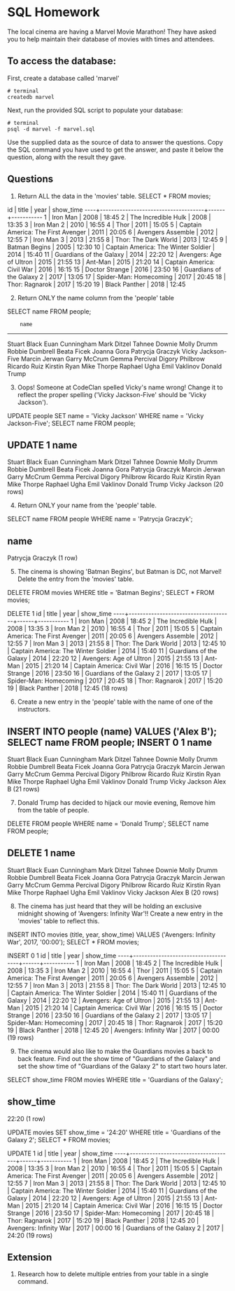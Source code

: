 # SQL Homework

The local cinema are having a Marvel Movie Marathon! They have asked you to help maintain their database of movies with times and attendees.

## To access the database:

First, create a database called 'marvel'

```
# terminal
createdb marvel
```

Next, run the provided SQL script to populate your database:

```
# terminal
psql -d marvel -f marvel.sql
```

Use the supplied data as the source of data to answer the questions. Copy the SQL command you have used to get the answer, and paste it below the question, along with the result they gave.

## Questions

1.  Return ALL the data in the 'movies' table.
SELECT * FROM movies;

 id |                title                | year | show_time 
----+-------------------------------------+------+-----------
  1 | Iron Man                            | 2008 | 18:45
  2 | The Incredible Hulk                 | 2008 | 13:35
  3 | Iron Man 2                          | 2010 | 16:55
  4 | Thor                                | 2011 | 15:05
  5 | Captain America: The First Avenger  | 2011 | 20:05
  6 | Avengers Assemble                   | 2012 | 12:55
  7 | Iron Man 3                          | 2013 | 21:55
  8 | Thor: The Dark World                | 2013 | 12:45
  9 | Batman Begins                       | 2005 | 12:30
 10 | Captain America: The Winter Soldier | 2014 | 15:40
 11 | Guardians of the Galaxy             | 2014 | 22:20
 12 | Avengers: Age of Ultron             | 2015 | 21:55
 13 | Ant-Man                             | 2015 | 21:20
 14 | Captain America: Civil War          | 2016 | 16:15
 15 | Doctor Strange                      | 2016 | 23:50
 16 | Guardians of the Galaxy 2           | 2017 | 13:05
 17 | Spider-Man: Homecoming              | 2017 | 20:45
 18 | Thor: Ragnarok                      | 2017 | 15:20
 19 | Black Panther                       | 2018 | 12:45


2.  Return ONLY the name column from the 'people' table

SELECT name FROM people;

        name        
--------------------
 Stuart Black
 Euan Cunningham
 Mark Ditzel
 Tahnee Downie
 Molly Drumm
 Robbie Dumbrell
 Beata Ficek
 Joanna Gora
 Patrycja Graczyk
 Vicky Jackson-Five
 Marcin Jerwan
 Garry McCrum
 Gemma Percival
 Digory Philbrow
 Ricardo Ruiz
 Kirstin Ryan
 Mike Thorpe
 Raphael Ugha
 Emil Vaklinov
 Donald Trump


3.  Oops! Someone at CodeClan spelled Vicky's name wrong! Change it to reflect the proper spelling ('Vicky Jackson-Five' should be 'Vicky Jackson').

UPDATE people SET name = 'Vicky Jackson'
		WHERE name = 'Vicky Jackson-Five';
SELECT name FROM people;

UPDATE 1
       name       
------------------
 Stuart Black
 Euan Cunningham
 Mark Ditzel
 Tahnee Downie
 Molly Drumm
 Robbie Dumbrell
 Beata Ficek
 Joanna Gora
 Patrycja Graczyk
 Marcin Jerwan
 Garry McCrum
 Gemma Percival
 Digory Philbrow
 Ricardo Ruiz
 Kirstin Ryan
 Mike Thorpe
 Raphael Ugha
 Emil Vaklinov
 Donald Trump
 Vicky Jackson
(20 rows)


4.  Return ONLY your name from the 'people' table.

SELECT name FROM people
	WHERE name = 'Patrycja Graczyk';

name       
------------------
 Patrycja Graczyk
(1 row)	

5.  The cinema is showing 'Batman Begins', but Batman is DC, not Marvel! Delete the entry from the 'movies' table.

DELETE FROM movies
	WHERE title = 'Batman Begins';
SELECT * FROM movies;

DELETE 1
 id |                title                | year | show_time 
----+-------------------------------------+------+-----------
  1 | Iron Man                            | 2008 | 18:45
  2 | The Incredible Hulk                 | 2008 | 13:35
  3 | Iron Man 2                          | 2010 | 16:55
  4 | Thor                                | 2011 | 15:05
  5 | Captain America: The First Avenger  | 2011 | 20:05
  6 | Avengers Assemble                   | 2012 | 12:55
  7 | Iron Man 3                          | 2013 | 21:55
  8 | Thor: The Dark World                | 2013 | 12:45
 10 | Captain America: The Winter Soldier | 2014 | 15:40
 11 | Guardians of the Galaxy             | 2014 | 22:20
 12 | Avengers: Age of Ultron             | 2015 | 21:55
 13 | Ant-Man                             | 2015 | 21:20
 14 | Captain America: Civil War          | 2016 | 16:15
 15 | Doctor Strange                      | 2016 | 23:50
 16 | Guardians of the Galaxy 2           | 2017 | 13:05
 17 | Spider-Man: Homecoming              | 2017 | 20:45
 18 | Thor: Ragnarok                      | 2017 | 15:20
 19 | Black Panther                       | 2018 | 12:45
(18 rows)


6.  Create a new entry in the 'people' table with the name of one of the instructors.

INSERT INTO people (name) VALUES ('Alex B');
SELECT name FROM people;
INSERT 0 1
       name       
------------------
 Stuart Black
 Euan Cunningham
 Mark Ditzel
 Tahnee Downie
 Molly Drumm
 Robbie Dumbrell
 Beata Ficek
 Joanna Gora
 Patrycja Graczyk
 Marcin Jerwan
 Garry McCrum
 Gemma Percival
 Digory Philbrow
 Ricardo Ruiz
 Kirstin Ryan
 Mike Thorpe
 Raphael Ugha
 Emil Vaklinov
 Donald Trump
 Vicky Jackson
 Alex B
(21 rows)


7.  Donald Trump has decided to hijack our movie evening, Remove him from the table of people.

DELETE FROM people
	WHERE name = 'Donald Trump';
SELECT name FROM people;

DELETE 1
       name       
------------------
 Stuart Black
 Euan Cunningham
 Mark Ditzel
 Tahnee Downie
 Molly Drumm
 Robbie Dumbrell
 Beata Ficek
 Joanna Gora
 Patrycja Graczyk
 Marcin Jerwan
 Garry McCrum
 Gemma Percival
 Digory Philbrow
 Ricardo Ruiz
 Kirstin Ryan
 Mike Thorpe
 Raphael Ugha
 Emil Vaklinov
 Vicky Jackson
 Alex B
(20 rows)

8.  The cinema has just heard that they will be holding an exclusive midnight showing of 'Avengers: Infinity War'!! Create a new entry in the 'movies' table to reflect this.

INSERT INTO movies (title, year, show_time) VALUES ('Avengers: Infinity War', 2017, '00:00');
SELECT * FROM movies;

INSERT 0 1
 id |                title                | year | show_time 
----+-------------------------------------+------+-----------
  1 | Iron Man                            | 2008 | 18:45
  2 | The Incredible Hulk                 | 2008 | 13:35
  3 | Iron Man 2                          | 2010 | 16:55
  4 | Thor                                | 2011 | 15:05
  5 | Captain America: The First Avenger  | 2011 | 20:05
  6 | Avengers Assemble                   | 2012 | 12:55
  7 | Iron Man 3                          | 2013 | 21:55
  8 | Thor: The Dark World                | 2013 | 12:45
 10 | Captain America: The Winter Soldier | 2014 | 15:40
 11 | Guardians of the Galaxy             | 2014 | 22:20
 12 | Avengers: Age of Ultron             | 2015 | 21:55
 13 | Ant-Man                             | 2015 | 21:20
 14 | Captain America: Civil War          | 2016 | 16:15
 15 | Doctor Strange                      | 2016 | 23:50
 16 | Guardians of the Galaxy 2           | 2017 | 13:05
 17 | Spider-Man: Homecoming              | 2017 | 20:45
 18 | Thor: Ragnarok                      | 2017 | 15:20
 19 | Black Panther                       | 2018 | 12:45
 20 | Avengers: Infinity War              | 2017 | 00:00
(19 rows)


9.  The cinema would also like to make the Guardians movies a back to back feature. Find out the show time of "Guardians of the Galaxy" and set the show time of "Guardians of the Galaxy 2" to start two hours later.

SELECT show_time FROM movies
		WHERE title = 'Guardians of the Galaxy';
		
 show_time 
-----------
 22:20
(1 row)

UPDATE movies SET show_time = '24:20'
		WHERE title = 'Guardians of the Galaxy 2';
SELECT * FROM movies;


UPDATE 1
 id |                title                | year | show_time 
----+-------------------------------------+------+-----------
  1 | Iron Man                            | 2008 | 18:45
  2 | The Incredible Hulk                 | 2008 | 13:35
  3 | Iron Man 2                          | 2010 | 16:55
  4 | Thor                                | 2011 | 15:05
  5 | Captain America: The First Avenger  | 2011 | 20:05
  6 | Avengers Assemble                   | 2012 | 12:55
  7 | Iron Man 3                          | 2013 | 21:55
  8 | Thor: The Dark World                | 2013 | 12:45
 10 | Captain America: The Winter Soldier | 2014 | 15:40
 11 | Guardians of the Galaxy             | 2014 | 22:20
 12 | Avengers: Age of Ultron             | 2015 | 21:55
 13 | Ant-Man                             | 2015 | 21:20
 14 | Captain America: Civil War          | 2016 | 16:15
 15 | Doctor Strange                      | 2016 | 23:50
 17 | Spider-Man: Homecoming              | 2017 | 20:45
 18 | Thor: Ragnarok                      | 2017 | 15:20
 19 | Black Panther                       | 2018 | 12:45
 20 | Avengers: Infinity War              | 2017 | 00:00
 16 | Guardians of the Galaxy 2           | 2017 | 24:20
(19 rows)


## Extension

1.  Research how to delete multiple entries from your table in a single command.
